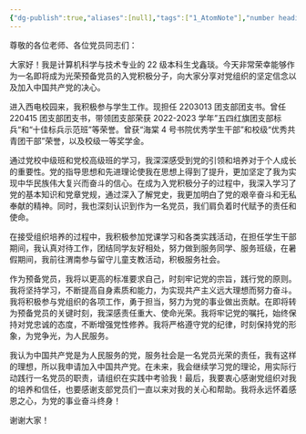 ```yaml
---
{"dg-publish":true,"aliases":[null],"tags":["1_AtomNote"],"number headings":"auto, first-level 1, max 6, A.1.","Created-Date":"2023-12-15 22:53:04","Modified-Date":"2024-04-18 11:52:37","permalink":"/000_Personnal/001_Messages/20231215 转预备党员发言/","dgPassFrontmatter":true}
---
```





尊敬的各位老师、各位党员同志们：

大家好！我是计算机科学与技术专业的 22 级本科生戈鑫琰。今天非常荣幸能够作为一名即将成为光荣预备党员的入党积极分子，向大家分享对党组织的坚定信念以及加入中国共产党的决心。

进入西电校园来，我积极参与学生工作。现担任 2203013 团支部团支书。曾任 220415 团支部团支书，带领团支部荣获 2022-2023 学年”五四红旗团支部标兵“和“十佳标兵示范班”等荣誉。曾获“海棠 4 号书院优秀学生干部”和校级“优秀共青团干部”荣誉，以及校级一等奖学金。

通过党校中级班和党校高级班的学习，我深深感受到党的引领和培养对于个人成长的重要性。党的指导思想和先进理论使我在思想上得到了提升，更加坚定了我为实现中华民族伟大复兴而奋斗的信心。在成为入党积极分子的过程中，我深入学习了党的基本知识和党章党规，通过深入了解党史，我更加明白了党的艰辛奋斗和无私奉献的精神。同时，我也深刻认识到作为一名党员，我们肩负着时代赋予的责任和使命。

在接受组织培养的过程中，我积极参加党课学习和各类实践活动，在担任学生干部期间，我认真对待工作，团结同学友好相处，努力做到服务同学、服务班级，在暑假期间，我前往渭南参与留守儿童支教活动，积极服务社会。

作为预备党员，我将以更高的标准要求自己，时刻牢记党的宗旨，践行党的原则。我将坚持学习，不断提高自身素质和能力，为实现共产主义远大理想而努力奋斗。我将积极参与党组织的各项工作，勇于担当，努力为党的事业做出贡献。在即将转为预备党员的关键时刻，我深感责任重大、使命光荣。我将牢记党的嘱托，始终保持对党忠诚的态度，不断增强党性修养。我将严格遵守党的纪律，时刻保持党的形象，为党争光，为人民服务。

我认为中国共产党是为人民服务的党，服务社会是一名党员光荣的责任，我有这样的理想，所以我申请加入中国共产党。在未来，我会继续学习党的理论，用实际行动践行一名党员的职责，请组织在实践中考验我！最后，我要衷心感谢党组织对我的培养和信任，也要感谢支部党员们一直以来对我的关心和帮助。我将永远怀着感恩之心，为党的事业奋斗终身！

谢谢大家！